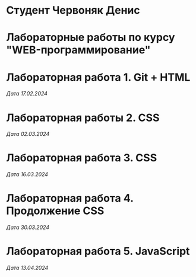 # Студент Червоняк Денис

# Лабораторные работы по курсу "WEB-программирование"

# Лабораторная работа 1. Git + HTML

*Дата 17.02.2024*

# Лабораторная работы 2. CSS

*Дата 02.03.2024*

# Лабораторная работа 3. CSS

*Дата 16.03.2024*

# Лабораторная работа 4. Продолжение CSS

*Дата 30.03.2024*

# Лабораторная работа 5. JavaScript

*Дата 13.04.2024*